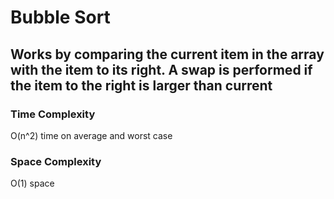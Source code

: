 # Bubble Sort

## Works by comparing the current item in the array with the item to its right. A swap is performed if the item to the right is larger than current

### Time Complexity
O(n^2) time on average and worst case

### Space Complexity
O(1) space